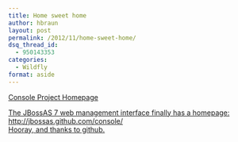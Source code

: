 ```yaml
---
title: Home sweet home
author: hbraun
layout: post
permalink: /2012/11/home-sweet-home/
dsq_thread_id:
  - 950143353
categories:
  - Wildfly
format: aside
---
```

<a href="/2012/11/home-sweet-home/" rel="bookmark" title="Permalink to Home sweet home">

<p>
  Console Project Homepage
</p>

<p>
  The JBossAS 7 web management interface finally has a homepage:<br /> http://jbossas.github.com/console/<br /> Hooray, and thanks to github.
</p></a>